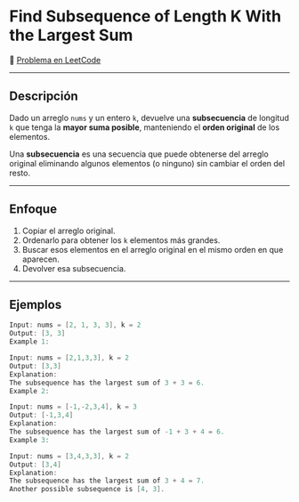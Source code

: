 #   Find Subsequence of Length K With the Largest Sum

🔗 [Problema en LeetCode](https://leetcode.com/problems/find-subsequence-of-length-k-with-the-largest-sum/)

---

## Descripción

Dado un arreglo `nums` y un entero `k`, devuelve una **subsecuencia** de longitud `k` que tenga la **mayor suma posible**, manteniendo el **orden original** de los elementos.

Una **subsecuencia** es una secuencia que puede obtenerse del arreglo original eliminando algunos elementos (o ninguno) sin cambiar el orden del resto.

---

## Enfoque

1. Copiar el arreglo original.
2. Ordenarlo para obtener los `k` elementos más grandes.
3. Buscar esos elementos en el arreglo original en el mismo orden en que aparecen.
4. Devolver esa subsecuencia.

---

## Ejemplos

```java
Input: nums = [2, 1, 3, 3], k = 2
Output: [3, 3]
Example 1:

Input: nums = [2,1,3,3], k = 2
Output: [3,3]
Explanation:
The subsequence has the largest sum of 3 + 3 = 6.
Example 2:

Input: nums = [-1,-2,3,4], k = 3
Output: [-1,3,4]
Explanation: 
The subsequence has the largest sum of -1 + 3 + 4 = 6.
Example 3:

Input: nums = [3,4,3,3], k = 2
Output: [3,4]
Explanation:
The subsequence has the largest sum of 3 + 4 = 7. 
Another possible subsequence is [4, 3].